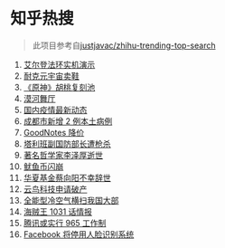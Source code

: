 # 知乎热搜

> 此项目参考自[justjavac/zhihu-trending-top-search](https://github.com/justjavac/zhihu-trending-top-search/blob/main/utils.ts)

<!-- BEGIN -->
  <!-- 最后更新时间:Thu Nov 04 2021 16:16:05 GMT+0000 (Coordinated Universal Time) -->
  1. [艾尔登法环实机演示](https://www.zhihu.com/search?q=艾尔登法环)
1. [耐克元宇宙卖鞋](https://www.zhihu.com/search?q=元宇宙)
1. [《原神》胡桃复刻池](https://www.zhihu.com/search?q=原神)
1. [漠河舞厅](https://www.zhihu.com/search?q=漠河舞厅)
1. [国内疫情最新动态](https://www.zhihu.com/search?q=国内疫情)
1. [成都市新增 2 例本土病例](https://www.zhihu.com/search?q=成都疫情)
1. [GoodNotes 降价](https://www.zhihu.com/search?q=goodnotes)
1. [塔利班副国防部长遭枪杀](https://www.zhihu.com/search?q=塔利班)
1. [著名哲学家李泽厚逝世](https://www.zhihu.com/search?q=李泽厚)
1. [鱿鱼币闪崩](https://www.zhihu.com/search?q=鱿鱼币)
1. [华夏基金蔡向阳不幸辞世](https://www.zhihu.com/search?q=蔡向阳)
1. [云鸟科技申请破产](https://www.zhihu.com/search?q=云鸟科技)
1. [全能型冷空气横扫我国大部](https://www.zhihu.com/search?q=冷空气)
1. [海贼王 1031 话情报](https://www.zhihu.com/search?q=海贼王)
1. [腾讯或实行 965 工作制](https://www.zhihu.com/search?q=腾讯加班)
1. [Facebook 将停用人脸识别系统](https://www.zhihu.com/search?q=Facebook)
  <!-- END -->